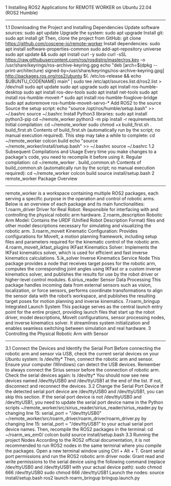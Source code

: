 1 Installing ROS2 Applications for REMOTE WORKER on Ubuntu 22.04 (ROS2 Humble)

---
1.1 Downloading the Project and Installing Dependencies
Update software sources:
sudo apt update
Upgrade the system:
sudo apt upgrade
Install git:
sudo apt install git
Then, clone the project from GitHub:
git clone https://github.com/coscene-io/remote-worker
Install dependencies:
  sudo apt install software-properties-common
  sudo add-apt-repository universe
  sudo apt update && sudo apt install curl -y
  sudo curl -sSL   https://raw.githubusercontent.com/ros/rosdistro/master/ros.key   -o /usr/share/keyrings/ros-archive-keyring.gpg
  echo "deb [arch=$(dpkg --print-architecture) signed-by=/usr/share/keyrings/ros-archive-keyring.gpg]   http://packages.ros.org/ros2/ubuntu   $(. /etc/os-release && echo $UBUNTU_CODENAME) main" | sudo tee /etc/apt/sources.list.d/ros2.list > /dev/null
  sudo apt update
  sudo apt upgrade
  sudo apt install ros-humble-desktop
  sudo apt install ros-dev-tools
  sudo apt install net-tools
  sudo apt install ros-humble-moveit-*
  sudo apt install ros-humble-foxglove-bridge
  sudo apt autoremove ros-humble-moveit-servo-*
Add ROS2 to the source Source the setup script:
  echo "source /opt/ros/humble/setup.bash" >> ~/.bashrc
  source ~/.bashrc
Install Python3 libraries:
  sudo apt install python3-pip
  cd ~/remote_worker
  python3 -m pip install -r requirements.txt
Initial compilation:
  cd ~/remote_worker
  sudo chmod +x build_first.sh
  . build_first.sh
Contents of build_first.sh (automatically run by the script; no manual execution required). This step may take a while to complete:
  cd ~/remote_worker
  colcon build
  echo "source ~/remote_worker/install/setup.bash" >> ~/.bashrc
  source ~/.bashrc 
1.2 Subsequent Compilations and Usage
Every time you make changes to a package's code, you need to recompile it before using it.
Regular compilation:
  cd ~/remote_worker
  . build_common.sh
Contents of build_common.sh (automatically run by the script; no manual execution required):
  cd ~/remote_worker
  colcon build
  source install/setup.bash 
2 remote_worker Package Overview

---
remote_worker is a workspace containing multiple ROS2 packages, each serving a specific purpose in the operation and control of robotic arms. Below is an overview of each package and its main functionalities:
1.roarm_driver Driver for Real Robot:
  Responsible for interfacing with and controlling the physical robotic arm hardware.
2.roarm_description Robotic Arm Model:
  Contains the URDF (Unified Robot Description Format) files and other model descriptions necessary for simulating and visualizing the robotic arm.
3.roarm_moveit Kinematic Configuration:
  Provides configurations for MoveIt, a motion planning framework, including setup files and parameters required for the kinematic control of the robotic arm.
4.roarm_moveit_ikfast_plugins IKFast Kinematics Solver:
Implements the IKFast kinematics solver, which is used for efficient and fast inverse kinematics calculations.
5.ik_solver Inverse Kinematics Service Node
  This package provides a node that receives target poses for the robotic arm, computes the corresponding joint angles using IKFast or a custom inverse kinematics solver, and publishes the results for use by the robot driver or higher-level control modules.
6.sirius_reader Sensor Data Processing
  This package handles incoming data from external sensors such as vision, localization, or force sensors, performs coordinate transformations to align the sensor data with the robot’s workspace, and publishes the resulting target poses for motion planning and inverse kinematics.
7.roarm_bringup Integrated Launch System
  This package serves as the central launch entry point for the entire project, providing launch files that start up the robot driver, model descriptions, MoveIt configurations, sensor processing nodes, and inverse kinematics solver. It streamlines system initialization and enables seamless switching between simulation and real hardware.
3 Controlling the Physical Robotic Arm with Sensor

---
3.1 Connect the Devices and Identify the Serial Port
Before connecting the robotic arm and sensor via USB, check the current serial devices on your Ubuntu system:
ls /dev/tty*
Then, connect the robotic arm and sensor. Ensure your computer (Windows) can detect the USB devices. Remember to always connect the Sirius sensor before the connection of robotic arm.
Check the serial devices again:
ls /dev/tty*
You should now see new devices named /dev/ttyUSB0 and /dev/ttyUSB1 at the end of the list. If not, disconnect and reconnect the devices.
3.2 Change the Serial Port Device
If the detected serial port device are /dev/ttyUSB0 and /dev/ttyUSB1, you can skip this section.
If the serial port device is not /dev/ttyUSB0 and /dev/ttyUSB1, you need to update the serial port device name in the Python scripts 
~/remote_worker/src/sirius_reader/sirius_reader/sirius_reader.py by changing line 15:
serial_port = "/dev/ttyUSB0"
~/remote_worker/src/roarm_driver/roarm_driver/roarm_driver.py by changing line 15:
serial_port = "/dev/ttyUSB1"
to your actual serial port device names.
Then, recompile the ROS2 packages in the terminal:
  cd ~/roarm_ws_em0/
  colcon build
  source install/setup.bash
3.3 Running the project Nodes
According to the ROS2 official documentation, it is not recommended to run ROS2 nodes in the same terminal where you compile the packages. Open a new terminal window using Ctrl + Alt + T.
Grant serial port permissions and run the ROS2 robotic arm driver node:
Grant read and write permissions to the serial device using the following command (replace /dev/ttyUSB0 and /dev/ttyUSB1 with your actual device path):
sudo chmod 666 /dev/ttyUSB0
sudo chmod 666 /dev/ttyUSB1
Launch the nodes:
source install/setup.bash
ros2 launch roarm_bringup bringup.launch.py
